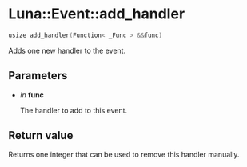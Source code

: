 # Luna::Event::add_handler

```c++
usize add_handler(Function< _Func > &&func)
```

Adds one new handler to the event. 



## Parameters
* *in* **func**

    The handler to add to this event. 

## Return value
Returns one integer that can be used to remove this handler manually. 

